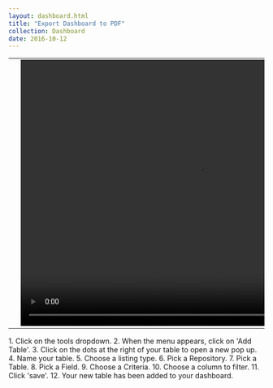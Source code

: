 ```yaml
---
layout: dashboard.html
title: "Export Dashboard to PDF"
collection: Dashboard
date: 2016-10-12
---
```

<table>
<tr>
<td width="50px"></td>
<td width="700px">
<video width="700" height="525" controls>
	<source src="/assets/video/Dashboard/How_to_create_a_table.mp4" type="video/mp4">
	Your browser does not support the video tag.
</video>
</td>
<td width="50px"></td>
</tr>
</table>
1. Click on the tools dropdown.
2. When the menu appears, click on 'Add Table'.
3. Click on the dots at the right of your table to open a new pop up.
4. Name your table.
5. Choose a listing type.
6. Pick a Repository.
7. Pick a Table.
8. Pick a Field.
9. Choose a Criteria.
10. Choose a column to filter.
11. Click 'save'.
12. Your new table has been added to your dashboard.
